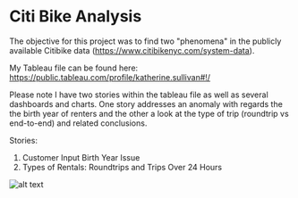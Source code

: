 # Citi Bike Analysis

The objective for this project was to find two "phenomena" in the publicly available Citibike data (https://www.citibikenyc.com/system-data).

My Tableau file can be found here: https://public.tableau.com/profile/katherine.sullivan#!/

Please note I have two stories within the tableau file as well as several dashboards and charts.  One story addresses an anomaly with regards the the birth year of renters and the other a look at the type of trip (roundtrip vs end-to-end) and related conclusions.

Stories:
1) Customer Input Birth Year Issue
2) Types of Rentals: Roundtrips and Trips Over 24 Hours

![alt text](https://github.com/koegs30/Citibike-Analysis/tree/master/Images/BirthYearGraph.png?raw=true)

